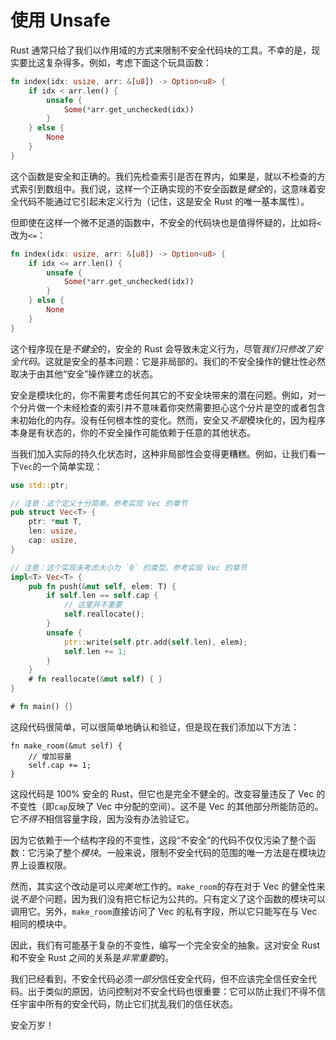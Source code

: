 # 使用 Unsafe

Rust 通常只给了我们以作用域的方式来限制不安全代码块的工具。不幸的是，现实要比这复杂得多。例如，考虑下面这个玩具函数：

```rust
fn index(idx: usize, arr: &[u8]) -> Option<u8> {
    if idx < arr.len() {
        unsafe {
            Some(*arr.get_unchecked(idx))
        }
    } else {
        None
    }
}
```

这个函数是安全和正确的。我们先检查索引是否在界内，如果是，就以不检查的方式索引到数组中。我们说，这样一个正确实现的不安全函数是*健全*的，这意味着安全代码不能通过它引起未定义行为（记住，这是安全 Rust 的唯一基本属性）。

但即使在这样一个微不足道的函数中，不安全的代码块也是值得怀疑的，比如将`<`改为`<=`：

```rust
fn index(idx: usize, arr: &[u8]) -> Option<u8> {
    if idx <= arr.len() {
        unsafe {
            Some(*arr.get_unchecked(idx))
        }
    } else {
        None
    }
}
```

这个程序现在是*不健全*的，安全的 Rust 会导致未定义行为，尽管*我们只修改了安全代码*。这就是安全的基本问题：它是非局部的。我们的不安全操作的健壮性必然取决于由其他“安全”操作建立的状态。

安全是模块化的，你不需要考虑任何其它的不安全块带来的潜在问题。例如，对一个分片做一个未经检查的索引并不意味着你突然需要担心这个分片是空的或者包含未初始化的内存。没有任何根本性的变化。然而，安全又*不是*模块化的，因为程序本身是有状态的，你的不安全操作可能依赖于任意的其他状态。

当我们加入实际的持久化状态时，这种非局部性会变得更糟糕。例如，让我们看一下`Vec`的一个简单实现：

```rust
use std::ptr;

// 注意：这个定义十分简单。参考实现 Vec 的章节
pub struct Vec<T> {
    ptr: *mut T,
    len: usize,
    cap: usize,
}

// 注意：这个实现未考虑大小为 `0` 的类型。参考实现 Vec 的章节
impl<T> Vec<T> {
    pub fn push(&mut self, elem: T) {
        if self.len == self.cap {
            // 这里并不重要
            self.reallocate();
        }
        unsafe {
            ptr::write(self.ptr.add(self.len), elem);
            self.len += 1;
        }
    }
    # fn reallocate(&mut self) { }
}

# fn main() {}
```

这段代码很简单，可以很简单地确认和验证，但是现在我们添加以下方法：

<!-- ignore: simplified code -->
```rust,ignore
fn make_room(&mut self) {
    // 增加容量
    self.cap += 1;
}
```

这段代码是 100% 安全的 Rust，但它也是完全不健全的。改变容量违反了 Vec 的不变性（即`cap`反映了 Vec 中分配的空间）。这不是 Vec 的其他部分所能防范的。它*不得不*相信容量字段，因为没有办法验证它。

因为它依赖于一个结构字段的不变性，这段“不安全”的代码不仅仅污染了整个函数：它污染了整个*模块*。一般来说，限制不安全代码的范围的唯一方法是在模块边界上设置权限。

然而，其实这个改动是可以*完美地*工作的。`make_room`的存在对于 Vec 的健全性来说*不是*个问题，因为我们没有把它标记为公共的。只有定义了这个函数的模块可以调用它。另外，`make_room`直接访问了 Vec 的私有字段，所以它只能写在与 Vec 相同的模块中。

因此，我们有可能基于复杂的不变性，编写一个完全安全的抽象。这对安全 Rust 和不安全 Rust 之间的关系是*非常重要*的。

我们已经看到，不安全代码必须*一部分*信任安全代码，但不应该完全信任安全代码。出于类似的原因，访问控制对不安全代码也很重要：它可以防止我们不得不信任宇宙中所有的安全代码，防止它们扰乱我们的信任状态。

安全万岁！
